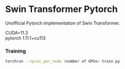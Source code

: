 # Swin Transformer Pytorch
Unofficial Pytorch implementation of Swin Transformer.

CUDA=11.3 <br/>
pytorch 1.11.1+cu113

### Training
```bash
torchrun --nproc_per_node <number of GPUs> train.py
```
